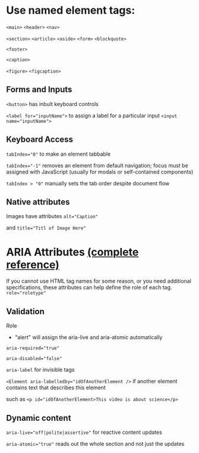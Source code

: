 
# Use named element tags:
`<main>`
`<header>`
`<nav>`

`<section>`
`<article>`
`<aside>`
`<form>`
`<blockquote>`

`<footer>`

`<caption>`

`<figure>`
`<figcaption>`

## Forms and Inputs
`<button>` has inbult keyboard controls

`<label for="inputName">` to assign a label for a particular input
`<input name="inputName">`

## Keyboard Access
`tabIndex="0"` to make an element tabbable

`tabIndex="-1"` removes an element from default navigation; focus must be assigned with JavaScript (usually for modals or self-contained components)

`tabIndex > "0"` manually sets the tab order despite document flow

## Native attributes
Images have attributes `alt="Caption"`

and `title="Titl of Image Here"`

# ARIA Attributes [(complete reference)](https://www.w3.org/TR/wai-aria-1.1/)

If you cannot use HTML tag names for some reason, or you need additional specifications, these attributes can help define the role of each tag.
`role="roletype"`

## Validation
Role
- "alert" will assign the aria-live and aria-atomic automatically

`aria-required="true"`

`aria-disabled="false"`

`aria-label` for invisible tags

`<Element aria-labelledby="idOfAnotherElement />` if another element contains text that describes this element

such as `<p id="idOfAnotherElement>This video is about science</p>`


## Dynamic content
`aria-live="off|polite|assertive"` for reactive content updates

`aria-atomic="true"` reads out the whole section and not just the updates
